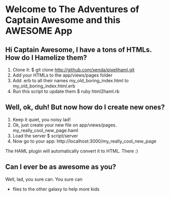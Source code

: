 Welcome to The Adventures of Captain Awesome and this AWESOME App
==============================================================

Hi Captain Awesome, I have a tons of HTMLs. How do I Hamelize them?
-----------------------------------------------------------------

1. Clone it:
  $ git clone http://github.com/xenda/pixelihaml.git
2. Add your HTMLs to the app/views/pages folder
3. Add .erb to all their names
  my_old_boring_index.html to my_old_boring_index.html.erb
4. Run this script to update them
  $ ruby html2haml.rb

Well, ok, duh! But now how do I create new ones?
------------------------------------------------

1. Keep it quiet, you noisy lad!
2. Ok, just create your new file on app/views/pages.
  my_really_cool_new_page.haml
3. Load the server
  $ script/server
4. Now go to your app:
  http://localhost:3000/my_really_cool_new_page
  
  The HAML plugin will automatically convert it to HTML. There :)
  
Can I ever be as awesome as you?
---------------------------------

Well, lad, you sure can. You sure can

* flies to the other galaxy to help more kids